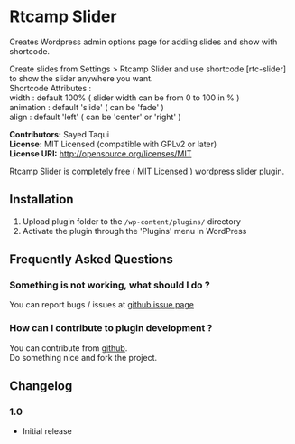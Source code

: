 # Rtcamp Slider #

Creates Wordpress admin options page for adding slides and show with shortcode.

Create slides from Settings > Rtcamp Slider and use shortcode [rtc-slider] to show the slider anywhere you want.
</br>
Shortcode Attributes : 
</br>
width     : default 100% ( slider width can be from 0 to 100 in % )
</br>
animation : default 'slide' ( can be 'fade' )
</br>
align     : default 'left' ( can be 'center' or 'right' )
</br>

**Contributors:** Sayed Taqui   
**License:** MIT Licensed (compatible with GPLv2 or later)  
**License URI:** http://opensource.org/licenses/MIT

Rtcamp Slider is completely free ( MIT Licensed ) wordpress slider plugin.

## Installation ##

1. Upload plugin folder to the `/wp-content/plugins/` directory
2. Activate the plugin through the 'Plugins' menu in WordPress

## Frequently Asked Questions ##

### Something is not working, what should I do ? ###

You can report bugs / issues at [github issue page](https://github.com/sayedwp/Rtcamp-Slider/issues)

### How can I contribute to plugin development ? ###

You can contribute from [github](https://github.com/sayedwp/Rtcamp-Slider).<br>Do something nice and fork the project.


## Changelog ##

### 1.0 ###
* Initial release
